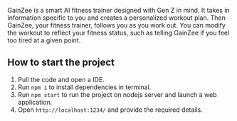 GainZee is a smart AI fitness trainer designed with Gen Z in mind. It takes in information specific to you and creates a personalized workout plan. Then GainZee, your fitness trainer, follows you as you work out. You can modify the workout to reflect your fitness status, such as telling GainZee if you feel too tired at a given point.

## How to start the project

1. Pull the code and open a IDE.
2. Run `npm i` to install dependencies in terminal.
3. Run `npm start` to run the project on nodejs server and launch a web application.
4. Open `http://localhost:1234/` and provide the required details.
